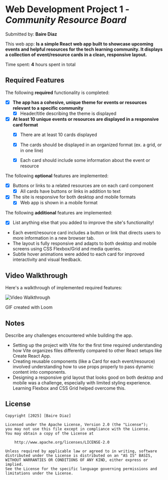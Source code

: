 # Web Development Project 1 - *Community Resource Board*

Submitted by: **Baire Diaz**

This web app: **Is a simple React web app built to showcase upcoming events and helpful resources for the tech learning community. It displays a collection of event/resource cards in a clean, responsive layout.**

Time spent: **4** hours spent in total

## Required Features

The following **required** functionality is completed:

- [X] **The app has a cohesive, unique theme for events or resources relevant to a specific community**
  - [x] Header/title describing the theme is displayed
- [x] **At least 10 unique events or resources are displayed in a responsive card format**
  - [x] There are at least 10 cards displayed 
  - [x] The cards should be displayed in an organized format (ex. a grid, or in one line)
  - [x] Each card should include some information about the event or resource


The following **optional** features are implemented:

- [x] Buttons or links to a related resources are on each card component
  - [x] All cards have buttons or links in addition to text
- [x] The site is responsive for both desktop and mobile formats
  - [x] Web app is shown in a mobile format

The following **additional** features are implemented:

* [x] List anything else that you added to improve the site's functionality!

- Each event/resource card includes a button or link that directs users to more information in a new browser tab.
- The layout is fully responsive and adapts to both desktop and mobile screens using CSS Flexbox/Grid and media queries.
- Subtle hover animations were added to each card for improved interactivity and visual feedback.

## Video Walkthrough

Here's a walkthrough of implemented required features:

<img src='https://cdn.loom.com/sessions/thumbnails/c8209fcd059048cbbda47ad46a1c4dee-c2b6e3d0794df370-full-play.gif' title='Video Walkthrough' width='' alt='Video Walkthrough' />


GIF created with Loom


## Notes

Describe any challenges encountered while building the app.

- Setting up the project with Vite for the first time required understanding how Vite organizes files differently compared to other React setups like Create React App.
- Creating reusable components (like a Card for each event/resource) involved understanding how to use props properly to pass dynamic content into components.
- Designing a responsive grid layout that looks good on both desktop and mobile was a challenge, especially with limited styling experience. Learning Flexbox and CSS Grid helped overcome this.

## License

    Copyright [2025] [Baire Diaz]

    Licensed under the Apache License, Version 2.0 (the "License");
    you may not use this file except in compliance with the License.
    You may obtain a copy of the License at

        http://www.apache.org/licenses/LICENSE-2.0

    Unless required by applicable law or agreed to in writing, software
    distributed under the License is distributed on an "AS IS" BASIS,
    WITHOUT WARRANTIES OR CONDITIONS OF ANY KIND, either express or implied.
    See the License for the specific language governing permissions and
    limitations under the License.